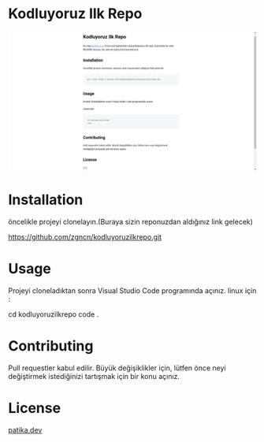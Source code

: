 # Kodluyoruz Ilk Repo

![Alt text](https://raw.githubusercontent.com/Kodluyoruz/taskforce/main/git/odev1/figures/markdown.png)




# Installation


öncelikle projeyi clonelayın.(Buraya sizin reponuzdan aldığınız link gelecek)

https://github.com/zgncn/kodluyoruzilkrepo.git

# Usage


Projeyi cloneladıktan sonra Visual Studio Code programında açınız.
linux için :

cd kodluyoruzilkrepo
code .

# Contributing



Pull requestler kabul edilir. Büyük değişiklikler için, lütfen önce neyi değiştirmek istediğinizi tartışmak için bir konu açınız.


# License

[patika.dev](https://app.patika.dev/zgncn)

